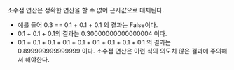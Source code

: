 소수점 연산은 정확한 연산을 할 수 없어 근사값으로 대체된다.
* 예를 들어 0.3 == 0.1 + 0.1 + 0.1 의 결과는 False이다.
* 0.1 + 0.1 + 0.1의 결과는 0.30000000000000004 이다.
* 0.1 + 0.1 + 0.1 + 0.1 + 0.1 + 0.1 + 0.1 + 0.1 + 0.1 의 결과는 0.899999999999999 이다.
소수점 연산은 이런 식의 의도치 않은 결과에 주의해서 해야한다.
